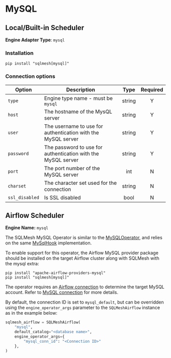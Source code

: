 # MySQL

## Local/Built-in Scheduler
**Engine Adapter Type**: `mysql`

### Installation
```
pip install "sqlmesh[mysql]"
```

### Connection options

| Option         | Description                                                  | Type   | Required |
|----------------|--------------------------------------------------------------|:------:|:--------:|
| `type`         | Engine type name - must be `mysql`                           | string | Y        |
| `host`         | The hostname of the MysQL server                             | string | Y        |
| `user`         | The username to use for authentication with the MySQL server | string | Y        |
| `password`     | The password to use for authentication with the MySQL server | string | Y        |
| `port`         | The port number of the MySQL server                          | int    | N        |
| `charset`      | The character set used for the connection                    | string | N        |
| `ssl_disabled` | Is SSL disabled                                              | bool   | N        |

## Airflow Scheduler
**Engine Name:** `mysql`

The SQLMesh MySQL Operator is similar to the [MySQLOperator](https://airflow.apache.org/docs/apache-airflow-providers-mysql/stable/index.html), and relies on the same [MySqlHook](https://airflow.apache.org/docs/apache-airflow-providers-mysql/1.0.0/_api/airflow/providers/mysql/hooks/mysql/index.html) implementation.

To enable support for this operator, the Airflow MySQL provider package should be installed on the target Airflow cluster along with SQLMesh with the mysql extra:
```
pip install "apache-airflow-providers-mysql"
pip install "sqlmesh[mysql]"
```

The operator requires an [Airflow connection](https://airflow.apache.org/docs/apache-airflow/stable/howto/connection.html) to determine the target MySQL account. Refer to [MySQL connection](https://airflow.apache.org/docs/apache-airflow-providers-mysql/stable/connections/mysql.html) for more details.

By default, the connection ID is set to `mysql_default`, but can be overridden using the `engine_operator_args` parameter to the `SQLMeshAirflow` instance as in the example below:
```python linenums="1"
sqlmesh_airflow = SQLMeshAirflow(
    "mysql",
    default_catalog="<database name>",
    engine_operator_args={
        "mysql_conn_id": "<Connection ID>"
    },
)
```